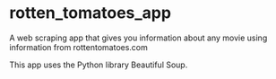 # rotten_tomatoes_app
A web scraping app that gives you information about any movie using information from rottentomatoes.com

This app uses the Python library Beautiful Soup.
